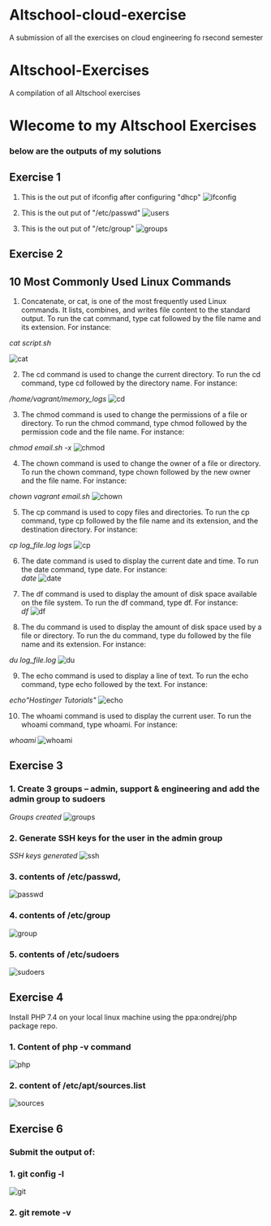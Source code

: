 # Altschool-cloud-exercise
A submission of all the exercises on cloud engineering fo rsecond semester

# Altschool-Exercises
A compilation of all Altschool exercises

# Wlecome to my Altschool Exercises
### below are the outputs of my solutions


## Exercise 1

1.  This is the out put of ifconfig after configuring "dhcp"
![ifconfig](ifconfig.JPG)

2. This is the out put of  "/etc/passwd"
![users](users.JPG)

3. This is the out put of  "/etc/group"
![groups](groups.JPG)

## Exercise 2 
## 10 Most Commonly Used Linux Commands

1. Concatenate, or cat, is one of the most frequently used Linux commands. It lists, combines, and writes file content to the standard output. To run the cat command, type cat followed by the file name and its extension. For instance:

_cat script.sh_

![cat](ex2cat.JPG)

2. The cd command is used to change the current directory. To run the cd command, type cd followed by the directory name. For instance:
    
_/home/vagrant/memory_logs_
![cd](ex2cd.JPG)

3. The chmod command is used to change the permissions of a file or directory. To run the chmod command, type chmod followed by the permission code and the file name. For instance:
    
_chmod email.sh -x_
![chmod](ex2chmod.JPG)

4. The chown command is used to change the owner of a file or directory. To run the chown command, type chown followed by the new owner and the file name. For instance:  

_chown vagrant email.sh_
 ![chown](ex2chown.jpg)  

5. The cp command is used to copy files and directories. To run the cp command, type cp followed by the file name and its extension, and the destination directory. For instance:    
   
_cp log_file.log logs_
![cp](ex2cp.JPG)

6. The date command is used to display the current date and time. To run the date command, type date. For instance:         
_date_
![date](ex2date.JPG)     

7. The df command is used to display the amount of disk space available on the file system. To run the df command, type df. For instance:                   
_df_
![df](ex2df.JPG) 

8. The du command is used to display the amount of disk space used by a file or directory. To run the du command, type du followed by the file name and its extension. For instance:

_du log_file.log_
![du](ex2du.JPG)                        

9. The echo command is used to display a line of text. To run the echo command, type echo followed by the text. For instance:          

_echo"Hostinger Tutorials"_
![echo](ex2echo.JPG)        

10. The whoami command is used to display the current user. To run the whoami command, type whoami. For instance:          

_whoami_
![whoami](ex2whoami.JPG)

## Exercise 3
### 1. Create 3 groups – admin, support & engineering and add the admin group to sudoers
_Groups created_
 ![groups](groups.JPG)

### 2. Generate SSH keys for the user in the admin group

_SSH keys generated_
![ssh](ssh-keygen.JPG)

### 3. contents of /etc/passwd,
![passwd](users.JPG)

### 4. contents of /etc/group
![group](groups.JPG)

### 5. contents of /etc/sudoers
![sudoers](ex3sudoers.JPG)

## Exercise 4
Install PHP 7.4 on your local linux machine using the ppa:ondrej/php package repo.

### 1. Content of php -v command
![php](ex4php-v.JPG)

### 2. content of /etc/apt/sources.list 
![sources](ex4sourcelist.JPG)


##  Exercise 6
### Submit the output of:

### 1. git config -l
![git](ex6gitconfig-l.JPG)

### 2. git remote -v
